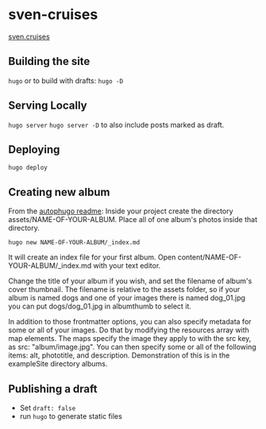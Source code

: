 # sven-cruises

[sven.cruises](https://sven.cruises/)

## Building the site 
`hugo`
or to build with drafts: `hugo -D`

## Serving Locally
`hugo server`
`hugo server -D` to also include posts marked as draft.

## Deploying
`hugo deploy`

## Creating new album
From the [autophugo readme](https://github.com/kc0bfv/autophugo/): 
Inside your project create the directory assets/NAME-OF-YOUR-ALBUM. Place all of one album's photos inside that directory.

`hugo new NAME-OF-YOUR-ALBUM/_index.md`

It will create an index file for your first album. Open content/NAME-OF-YOUR-ALBUM/_index.md with your text editor.

Change the title of your album if you wish, and set the filename of album's cover thumbnail. The filename is relative to the assets folder, so if your album is named dogs and one of your images there is named dog_01.jpg you can put dogs/dog_01.jpg in albumthumb to select it.

In addition to those frontmatter options, you can also specify metadata for some or all of your images. Do that by modifying the resources array with map elements. The maps specify the image they apply to with the src key, as src: "album/image.jpg". You can then specify some or all of the following items: alt, phototitle, and description. Demonstration of this is in the exampleSite directory albums.

## Publishing a draft 
- Set `draft: false` 
- run `hugo` to generate static files
